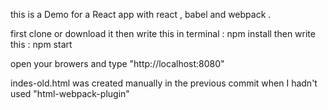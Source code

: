 this is a Demo for a React app with react , babel and webpack .

first clone or download it
then write this in terminal : npm install
then write this : npm start

open your browers and type "http://localhost:8080"


indes-old.html was created manually in the previous commit when
I hadn't used "html-webpack-plugin"